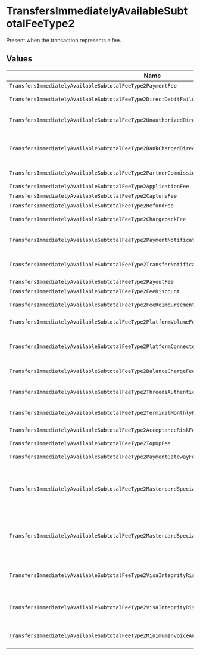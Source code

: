 # TransfersImmediatelyAvailableSubtotalFeeType2

Present when the transaction represents a fee.


## Values

| Name                                                                                             | Value                                                                                            |
| ------------------------------------------------------------------------------------------------ | ------------------------------------------------------------------------------------------------ |
| `TransfersImmediatelyAvailableSubtotalFeeType2PaymentFee`                                        | payment-fee                                                                                      |
| `TransfersImmediatelyAvailableSubtotalFeeType2DirectDebitFailureFee`                             | direct-debit-failure-fee                                                                         |
| `TransfersImmediatelyAvailableSubtotalFeeType2UnauthorizedDirectDebitFee`                        | unauthorized-direct-debit-fee                                                                    |
| `TransfersImmediatelyAvailableSubtotalFeeType2BankChargedDirectDebitFailureFee`                  | bank-charged-direct-debit-failure-fee                                                            |
| `TransfersImmediatelyAvailableSubtotalFeeType2PartnerCommission`                                 | partner-commission                                                                               |
| `TransfersImmediatelyAvailableSubtotalFeeType2ApplicationFee`                                    | application-fee                                                                                  |
| `TransfersImmediatelyAvailableSubtotalFeeType2CaptureFee`                                        | capture-fee                                                                                      |
| `TransfersImmediatelyAvailableSubtotalFeeType2RefundFee`                                         | refund-fee                                                                                       |
| `TransfersImmediatelyAvailableSubtotalFeeType2ChargebackFee`                                     | chargeback-fee                                                                                   |
| `TransfersImmediatelyAvailableSubtotalFeeType2PaymentNotificationFee`                            | payment-notification-fee                                                                         |
| `TransfersImmediatelyAvailableSubtotalFeeType2TransferNotificationFee`                           | transfer-notification-fee                                                                        |
| `TransfersImmediatelyAvailableSubtotalFeeType2PayoutFee`                                         | payout-fee                                                                                       |
| `TransfersImmediatelyAvailableSubtotalFeeType2FeeDiscount`                                       | fee-discount                                                                                     |
| `TransfersImmediatelyAvailableSubtotalFeeType2FeeReimbursement`                                  | fee-reimbursement                                                                                |
| `TransfersImmediatelyAvailableSubtotalFeeType2PlatformVolumeFee`                                 | platform-volume-fee                                                                              |
| `TransfersImmediatelyAvailableSubtotalFeeType2PlatformConnectedOrganizationsFee`                 | platform-connected-organizations-fee                                                             |
| `TransfersImmediatelyAvailableSubtotalFeeType2BalanceChargeFee`                                  | balance-charge-fee                                                                               |
| `TransfersImmediatelyAvailableSubtotalFeeType2ThreedsAuthenticationAttemptFee`                   | 3ds-authentication-attempt-fee                                                                   |
| `TransfersImmediatelyAvailableSubtotalFeeType2TerminalMonthlyFee`                                | terminal-monthly-fee                                                                             |
| `TransfersImmediatelyAvailableSubtotalFeeType2AcceptanceRiskFee`                                 | acceptance-risk-fee                                                                              |
| `TransfersImmediatelyAvailableSubtotalFeeType2TopUpFee`                                          | top-up-fee                                                                                       |
| `TransfersImmediatelyAvailableSubtotalFeeType2PaymentGatewayFee`                                 | payment-gateway-fee                                                                              |
| `TransfersImmediatelyAvailableSubtotalFeeType2MastercardSpecialtyMerchantProgramProcessingFee`   | mastercard-specialty-merchant-program-processing-fee                                             |
| `TransfersImmediatelyAvailableSubtotalFeeType2MastercardSpecialtyMerchantProgramRegistrationFee` | mastercard-specialty-merchant-program-registration-fee                                           |
| `TransfersImmediatelyAvailableSubtotalFeeType2VisaIntegrityRiskProgramProcessingFee`             | visa-integrity-risk-program-processing-fee                                                       |
| `TransfersImmediatelyAvailableSubtotalFeeType2VisaIntegrityRiskProgramRegistrationFee`           | visa-integrity-risk-program-registration-fee                                                     |
| `TransfersImmediatelyAvailableSubtotalFeeType2MinimumInvoiceAmountFee`                           | minimum-invoice-amount-fee                                                                       |